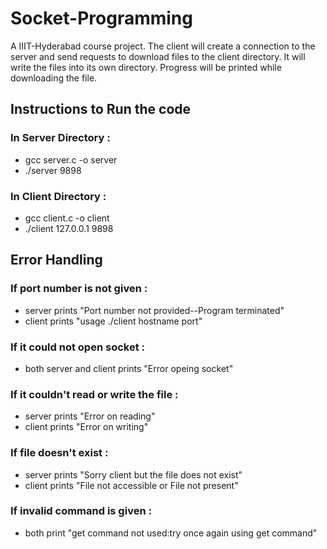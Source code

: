 # Socket-Programming
A IIIT-Hyderabad course project. The client will create a connection to the server and send requests to download files to the client directory. It will write the files into its own directory. Progress will be printed while downloading the file.
## Instructions to Run the code
### In Server Directory :
- gcc server.c -o server
- ./server 9898
### In Client Directory :
 - gcc client.c -o client
 - ./client 127.0.0.1 9898

## Error Handling
### If port number is not given :
- server prints "Port number not provided--Program terminated"
- client prints "usage ./client hostname port"
### If it could not open socket :
- both server and client prints "Error opeing socket"
### If it couldn't read or write the file :
- server prints "Error on reading"
- client prints "Error on writing"
### If file doesn't exist :
- server prints "Sorry client but the file does not exist"
- client prints "File not accessible or File not present"
### If invalid command is given :
- both print "get command not used:try once again using get command"
